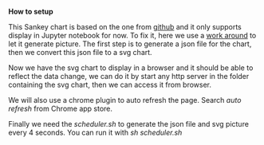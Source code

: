 
**How to setup**

This Sankey chart is based on the one from [github](https://github.com/ricklupton/floweaver) 
and it only supports display in Jupyter notebook for now.
To fix it, here we use a [work around](https://github.com/ricklupton/floweaver/issues/34) to let it
generate picture. The first step is to generate a json file for the chart, then we convert this json
 file to  a svg chart.
 
 Now we have the svg chart to display in a browser and it should be able to reflect the data change,
 we can do it by start any http server in the folder containing the svg chart, then we can access it
 from browser.
 
 We will also use a chrome plugin to auto refresh the page. Search _auto refresh_ from Chrome app 
 store.
 
 Finally we need the _scheduler.sh_ to generate the json file and svg picture every 4 seconds. You
 can run it with _sh scheduler.sh_ 